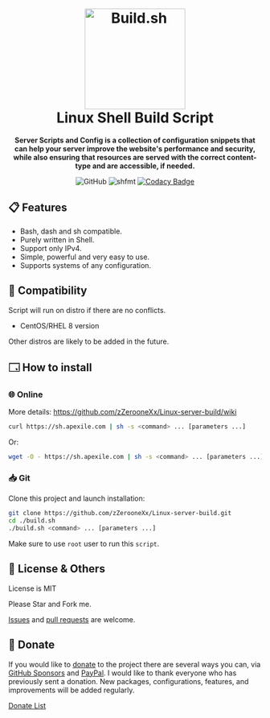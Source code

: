 <div align="center">
  <h1><img src="https://i.ibb.co/QvtrkTD/linux.png" alt="Build.sh" width="200"><br>Linux Shell Build Script<br></h1>
  <p>
    <strong>Server Scripts and Config is a collection of configuration snippets that can help your server improve the website's performance and security, while also ensuring that resources are served with the correct content-type and are accessible, if needed.</strong>
  </p>
  <p>
    
  ![GitHub](https://img.shields.io/github/license/zZerooneXx/Linux-server-build?color=008FFF)
  ![shfmt](https://github.com/zZerooneXx/Linux-server-build/workflows/shfmt/badge.svg)
  [![Codacy Badge](https://app.codacy.com/project/badge/Grade/5c979acea1ba4a33b94ee1e55cdaa9b4)](https://www.codacy.com/gh/zZerooneXx/Linux-server-build/dashboard?utm_source=github.com&amp;utm_medium=referral&amp;utm_content=zZerooneXx/Linux-server-build&amp;utm_campaign=Badge_Grade)
  
  </p>
</div>

## 📋 Features

-   Bash, dash and sh compatible.
-   Purely written in Shell.
-   Support only IPv4.
-   Simple, powerful and very easy to use.
-   Supports systems of any configuration.

## 🐧 Compatibility

Script will run on distro if there are no conflicts.

-   CentOS/RHEL 8 version

Other distros are likely to be added in the future.

## 🗔 How to install

### 🌐 Online

More details: https://github.com/zZerooneXx/Linux-server-build/wiki

```bash
curl https://sh.apexile.com | sh -s <command> ... [parameters ...]
```

Or:

```bash
wget -O - https://sh.apexile.com | sh -s <command> ... [parameters ...]
```

### 📥 Git

Clone this project and launch installation:

```bash
git clone https://github.com/zZerooneXx/Linux-server-build.git
cd ./build.sh
./build.sh <command> ... [parameters ...]
```

Make sure to use `root` user to run this `script`.

## 🏴 License & Others

License is MIT

Please Star and Fork me.

[Issues](https://github.com/zZerooneXx/Linux-server-build/issues) and [pull requests](https://github.com/zZerooneXx/Linux-server-build/pulls) are welcome.

## 💝 Donate

If you would like to [donate](https://donate.stream/en/zzeroonexx) to the project there are several ways you can, via [GitHub Sponsors](https://github.com/sponsors/zZerooneXx) and [PayPal](https://www.paypal.com/paypalme/zeroonex). I would like to thank everyone who has previously sent a donation.
New packages, configurations, features, and improvements will be added regularly.

[Donate List](https://github.com/zZerooneXx/Linux-server-build/wiki/Donate-list)
